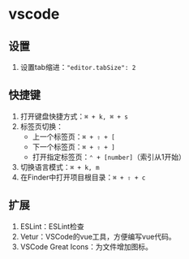 # vscode

## 设置

1. 设置tab缩进：`"editor.tabSize": 2`

## 快捷键

1. 打开键盘快捷方式：`⌘ + k, ⌘ + s`
2. 标签页切换：
    - 上一个标签页：`⌘ + ⇧ + [`
    - 下一个标签页：`⌘ + ⇧ + ]`
    - 打开指定标签页：`⌃ + [number]`（索引从1开始）
3. 切换语言模式：`⌘ + k, m`
4. 在Finder中打开项目根目录：`⌘ + ⇧ + c`

## 扩展

1. ESLint：ESLint检查
2. Vetur：VSCode的vue工具，方便编写vue代码。
3. VSCode Great Icons：为文件增加图标。